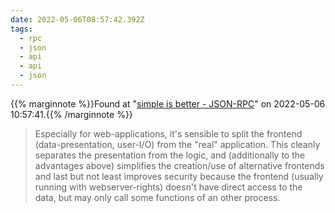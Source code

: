 ```yaml
---
date: 2022-05-06T08:57:42.392Z
tags:
  - rpc
  - json
  - api
  - api
  - json
---
```

{{% marginnote %}}Found at "[simple is better - JSON-RPC](https://www.simple-is-better.org/rpc/)" on 2022-05-06 10:57:41.{{% /marginnote %}}

> Especially for web-applications, it's sensible to split the frontend (data-presentation, user-I/O) from the "real" application. This cleanly separates the presentation from the logic, and (additionally to the advantages above) simplifies the creation/use of alternative frontends and last but not least improves security because the frontend (usually running with webserver-rights) doesn't have direct access to the data, but may only call some functions of an other process.

